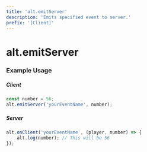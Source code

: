 ```yaml
---
title: 'alt.emitServer'
description: 'Emits specified event to server.'
prefix: '[Client]'
---
```


# alt.emitServer

### Example Usage

##### Client

```js
const number = 56;
alt.emitServer('yourEventName', number);
```

##### Server

```js
alt.onClient('yourEventName', (player, number) => {
    alt.log(number); // This will be 56
});
```
